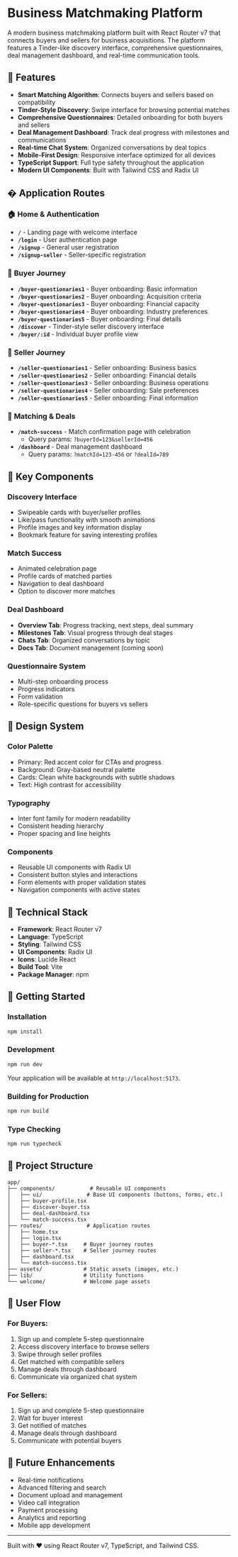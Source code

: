 # Business Matchmaking Platform

A modern business matchmaking platform built with React Router v7 that connects buyers and sellers for business acquisitions. The platform features a Tinder-like discovery interface, comprehensive questionnaires, deal management dashboard, and real-time communication tools.

## 🚀 Features

- **Smart Matching Algorithm**: Connects buyers and sellers based on compatibility
- **Tinder-Style Discovery**: Swipe interface for browsing potential matches
- **Comprehensive Questionnaires**: Detailed onboarding for both buyers and sellers
- **Deal Management Dashboard**: Track deal progress with milestones and communications
- **Real-time Chat System**: Organized conversations by deal topics
- **Mobile-First Design**: Responsive interface optimized for all devices
- **TypeScript Support**: Full type safety throughout the application
- **Modern UI Components**: Built with Tailwind CSS and Radix UI

## �️ Application Routes

### 🏠 **Home & Authentication**
- **`/`** - Landing page with welcome interface
- **`/login`** - User authentication page
- **`/signup`** - General user registration
- **`/signup-seller`** - Seller-specific registration

### 👤 **Buyer Journey**
- **`/buyer-questionaries1`** - Buyer onboarding: Basic information
- **`/buyer-questionaries2`** - Buyer onboarding: Acquisition criteria
- **`/buyer-questionaries3`** - Buyer onboarding: Financial capacity
- **`/buyer-questionaries4`** - Buyer onboarding: Industry preferences
- **`/buyer-questionaries5`** - Buyer onboarding: Final details
- **`/discover`** - Tinder-style seller discovery interface
- **`/buyer/:id`** - Individual buyer profile view

### 🏢 **Seller Journey**
- **`/seller-questionaries1`** - Seller onboarding: Business basics
- **`/seller-questionaries2`** - Seller onboarding: Financial details
- **`/seller-questionaries3`** - Seller onboarding: Business operations
- **`/seller-questionaries4`** - Seller onboarding: Sale preferences
- **`/seller-questionaries5`** - Seller onboarding: Final information

### 🤝 **Matching & Deals**
- **`/match-success`** - Match confirmation page with celebration
  - Query params: `?buyerId=123&sellerId=456`
- **`/dashboard`** - Deal management dashboard
  - Query params: `?matchId=123-456` or `?dealId=789`

## 📱 Key Components

### **Discovery Interface**
- Swipeable cards with buyer/seller profiles
- Like/pass functionality with smooth animations
- Profile images and key information display
- Bookmark feature for saving interesting profiles

### **Match Success**
- Animated celebration page
- Profile cards of matched parties
- Navigation to deal dashboard
- Option to discover more matches

### **Deal Dashboard**
- **Overview Tab**: Progress tracking, next steps, deal summary
- **Milestones Tab**: Visual progress through deal stages
- **Chats Tab**: Organized conversations by topic
- **Docs Tab**: Document management (coming soon)

### **Questionnaire System**
- Multi-step onboarding process
- Progress indicators
- Form validation
- Role-specific questions for buyers vs sellers

## 🎨 Design System

### **Color Palette**
- Primary: Red accent color for CTAs and progress
- Background: Gray-based neutral palette
- Cards: Clean white backgrounds with subtle shadows
- Text: High contrast for accessibility

### **Typography**
- Inter font family for modern readability
- Consistent heading hierarchy
- Proper spacing and line heights

### **Components**
- Reusable UI components with Radix UI
- Consistent button styles and interactions
- Form elements with proper validation states
- Navigation components with active states

## 🔧 Technical Stack

- **Framework**: React Router v7
- **Language**: TypeScript
- **Styling**: Tailwind CSS
- **UI Components**: Radix UI
- **Icons**: Lucide React
- **Build Tool**: Vite
- **Package Manager**: npm

## 🚀 Getting Started

### Installation

```bash
npm install
```

### Development

```bash
npm run dev
```

Your application will be available at `http://localhost:5173`.

### Building for Production

```bash
npm run build
```

### Type Checking

```bash
npm run typecheck
```

## 📁 Project Structure

```
app/
├── components/           # Reusable UI components
│   ├── ui/              # Base UI components (buttons, forms, etc.)
│   ├── buyer-profile.tsx
│   ├── discover-buyer.tsx
│   ├── deal-dashboard.tsx
│   └── match-success.tsx
├── routes/              # Application routes
│   ├── home.tsx
│   ├── login.tsx
│   ├── buyer-*.tsx     # Buyer journey routes
│   ├── seller-*.tsx    # Seller journey routes
│   ├── dashboard.tsx
│   └── match-success.tsx
├── assets/             # Static assets (images, etc.)
├── lib/                # Utility functions
└── welcome/            # Welcome page assets
```

## 🎯 User Flow

### **For Buyers:**
1. Sign up and complete 5-step questionnaire
2. Access discovery interface to browse sellers
3. Swipe through seller profiles
4. Get matched with compatible sellers
5. Manage deals through dashboard
6. Communicate via organized chat system

### **For Sellers:**
1. Sign up and complete 5-step questionnaire
2. Wait for buyer interest
3. Get notified of matches
4. Manage deals through dashboard
5. Communicate with potential buyers

## 🔮 Future Enhancements

- Real-time notifications
- Advanced filtering and search
- Document upload and management
- Video call integration
- Payment processing
- Analytics and reporting
- Mobile app development

---

Built with ❤️ using React Router v7, TypeScript, and Tailwind CSS.
